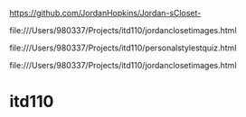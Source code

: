 
https://github.com/JordanHopkins/Jordan-sCloset-

file:///Users/980337/Projects/itd110/jordanclosetimages.html

file:///Users/980337/Projects/itd110/personalstylestquiz.html

file:///Users/980337/Projects/itd110/jordanclosetimages.html

# itd110
